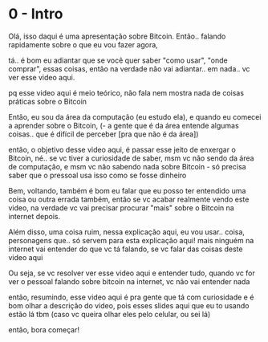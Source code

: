 # 0 - Intro

Olá, isso daqui é uma apresentação sobre Bitcoin.
Então.. falando rapidamente sobre o que eu vou fazer agora,

tá.. é bom eu adiantar que se você quer saber "como usar", "onde comprar", essas coisas,
então na verdade não vai adiantar.. em nada.. vc ver esse video aqui. 

pq esse video aqui é meio teórico, não fala nem mostra nada de coisas práticas sobre o Bitcoin

Então, eu sou da área da computação (eu estudo ela), e quando eu comecei a aprender sobre o Bitcoin,
(- a gente que é da área entende algumas coisas.. que é difícil de perceber [pra que não é da área])

então, o objetivo desse video aqui, é passar esse jeito de enxergar o Bitcoin,
né.. se vc tiver a curiosidade de saber, msm vc não sendo da área de computação,
e msm vc não sabendo nada sobre Bitcoin - só precisa saber que o pressoal usa isso como se fosse dinheiro

Bem, voltando, também é bom eu falar que eu posso ter entendido uma coisa ou outra errada também, 
então se vc acabar realmente vendo este video,
na verdade vc vai precisar procurar "mais" sobre o Bitcoin na internet depois.

Além disso, uma coisa ruim, nessa explicação aqui, eu vou usar.. coisa, personagens que.. só servem para esta explicação aqui! mais ninguém na internet vai entender do que vc tá falando, se vc falar das coisas deste video aqui

Ou seja, se vc resolver ver esse video aqui e entender tudo,
quando vc for ver o pessoal falando sobre bitcoin na internet, vc não vai entender nada

então, resumindo, esse video aqui é pra gente que tá com curiosidade 
e é bom olhar a descrição do video, pois esses slides aqui que eu to usando estão lá tbm
(caso vc queira olhar eles pelo celular, ou sei lá)

então, bora começar!
